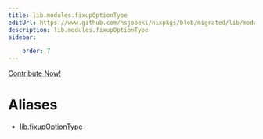 ```yaml
---
title: lib.modules.fixupOptionType
editUrl: https://www.github.com/hsjobeki/nixpkgs/blob/migrated/lib/modules.nix#L964C21
description: lib.modules.fixupOptionType
sidebar:

    order: 7
---
```


<a href="https://www.github.com/hsjobeki/nixpkgs/blob/migrated/lib/modules.nix#L964C21">Contribute Now!</a>


# Aliases

- [lib.fixupOptionType](/nix-doc-comments/reference/lib/lib-fixupoptiontype)


